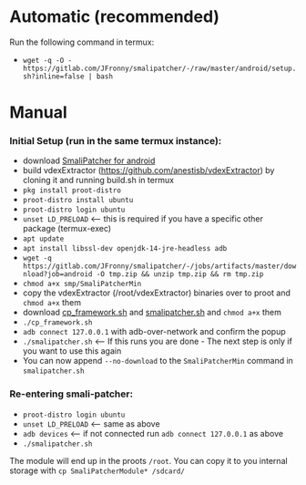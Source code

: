 # Automatic (recommended)
Run the following command in termux:
- `wget -q -O - https://gitlab.com/JFronny/smalipatcher/-/raw/master/android/setup.sh?inline=false | bash`


# Manual
### Initial Setup (run in the same termux instance):
- download [SmaliPatcher for android](https://gitlab.com/JFronny/smalipatcher/-/jobs/artifacts/master/download?job=android)
- build vdexExtractor (https://github.com/anestisb/vdexExtractor) by cloning it and running build.sh in termux
- `pkg install proot-distro`
- `proot-distro install ubuntu`
- `proot-distro login ubuntu`
- `unset LD_PRELOAD` <-- this is required if you have a specific other package (termux-exec)
- `apt update`
- `apt install libssl-dev openjdk-14-jre-headless adb`
- `wget -q https://gitlab.com/JFronny/smalipatcher/-/jobs/artifacts/master/download?job=android -O tmp.zip && unzip tmp.zip && rm tmp.zip`
- `chmod a+x smp/SmaliPatcherMin`
- copy the vdexExtractor (/root/vdexExtractor) binaries over to proot and `chmod a+x` them
- download [cp_framework.sh](https://gitlab.com/JFronny/smalipatcher/-/raw/master/android/cp_framework.sh?inline=false) and [smalipatcher.sh](https://gitlab.com/JFronny/smalipatcher/-/raw/master/android/smalipatcher.sh?inline=false) and `chmod a+x` them
- `./cp_framework.sh`
- `adb connect 127.0.0.1` with adb-over-network and confirm the popup
- `./smalipatcher.sh` <-- If this runs you are done - The next step is only if you want to use this again
- You can now append `--no-download` to the `SmaliPatcherMin` command in `smalipatcher.sh`

### Re-entering smali-patcher:
- `proot-distro login ubuntu`
- `unset LD_PRELOAD` <-- same as above
- `adb devices` <-- if not connected run `adb connect 127.0.0.1` as above
- `./smalipatcher.sh`

The module will end up in the proots `/root`. You can copy it to you internal storage with `cp SmaliPatcherModule* /sdcard/`
